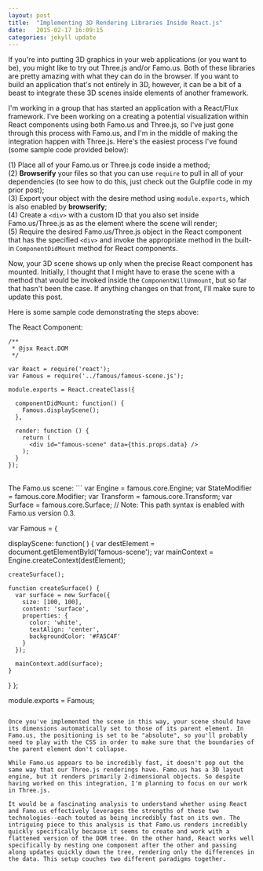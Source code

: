 ```yaml
---
layout: post
title:  "Implementing 3D Rendering Libraries Inside React.js"
date:   2015-02-17 16:09:15
categories: jekyll update
---
```

If you're into putting 3D graphics in your web applications (or you want to be), you might like to try out Three.js and/or Famo.us. Both of these libraries are pretty amazing with what they can do in the browser. If you want to build an application that's not entirely in 3D, however, it can be a bit of a beast to integrate these 3D scenes inside elements of another framework.

I'm working in a group that has started an application with a React/Flux framework. I've been working on a creating a potential visualization within React components using both Famo.us and Three.js, so I've just gone through this process with Famo.us, and I'm in the middle of making the integration happen with Three.js. Here's the easiest process I've found (some sample code provided below):

(1) Place all of your Famo.us or Three.js code inside a method;<br>
(2) **Browserify** your files so that you can use `require` to pull in all of your dependencies (to see how to do this, just check out the Gulpfile code in my prior post);<br>
(3) Export your object with the desire method using `module.exports`, which is also enabled by **browserify**;<br>
(4) Create a `<div>` with a custom ID that you also set inside Famo.us/Three.js as as the element where the scene will render;<br>
(5) Require the desired Famo.us/Three.js object in the React component that has the specified `<div>` and invoke the appropriate method in the built-in `ComponentDidMount` method for React components.

Now, your 3D scene shows up only when the precise React component has mounted. Initially, I thought that I might have to erase the scene with a method that would be invoked inside the `ComponentWillUnmount`, but so far that hasn't been the case. If anything changes on that front, I'll make sure to update this post.

Here is some sample code demonstrating the steps above:

The React Component: 
```
/**
 * @jsx React.DOM
 */

var React = require('react');
var Famous = require('../famous/famous-scene.js');

module.exports = React.createClass({

  componentDidMount: function() {
    Famous.displayScene(); 
  },

  render: function () {
    return (
      <div id="famous-scene" data={this.props.data} />
    );
  }
});
```
<br>
The Famo.us scene:
```
var Engine = famous.core.Engine; 
var StateModifier = famous.core.Modifier;
var Transform = famous.core.Transform;
var Surface = famous.core.Surface;
// Note: This path syntax is enabled with Famo.us version 0.3.

var Famous = {

  displayScene: function( ) {
    var destElement = document.getElementById('famous-scene');
    var mainContext = Engine.createContext(destElement);

    createSurface();

    function createSurface() {
      var surface = new Surface({
        size: [100, 100],
        content: 'surface',
        properties: {
          color: 'white',
          textAlign: 'center',
          backgroundColor: '#FA5C4F'
        }
      });

      mainContext.add(surface);
    }
  }
};

module.exports = Famous;
```

Once you've implemented the scene in this way, your scene should have its dimensions automatically set to those of its parent element. In Famo.us, the positioning is set to be "absolute", so you'll probably need to play with the CSS in order to make sure that the boundaries of the parent element don't collapse.

While Famo.us appears to be incredibly fast, it doesn't pop out the same way that our Three.js renderings have. Famo.us has a 3D layout engine, but it renders primarily 2-dimensional objects. So despite having worked on this integration, I'm planning to focus on our work in Three.js.

It would be a fascinating analysis to understand whether using React and Famo.us effectively leverages the strengths of these two technologies--each touted as being incredibly fast on its own. The intriguing piece to this analysis is that Famo.us renders incredibly quickly specifically because it seems to create and work with a flattened version of the DOM tree. On the other hand, React works well specifically by nesting one component after the other and passing along updates quickly down the tree, rendering only the differences in the data. This setup couches two different paradigms together.